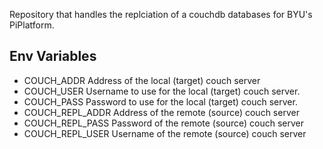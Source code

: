 Repository that handles the replciation of a couchdb databases for BYU's PiPlatform.


## Env Variables

- COUCH_ADDR
    Address of the local (target) couch server
- COUCH_USER
    Username to use for the local (target) couch server.
- COUCH_PASS
    Password to use for the local (target) couch server.
- COUCH_REPL_ADDR
    Address of the remote (source) couch server
- COUCH_REPL_PASS
    Password of the remote (source) couch server
- COUCH_REPL_USER
    Username of the remote (source) couch server
